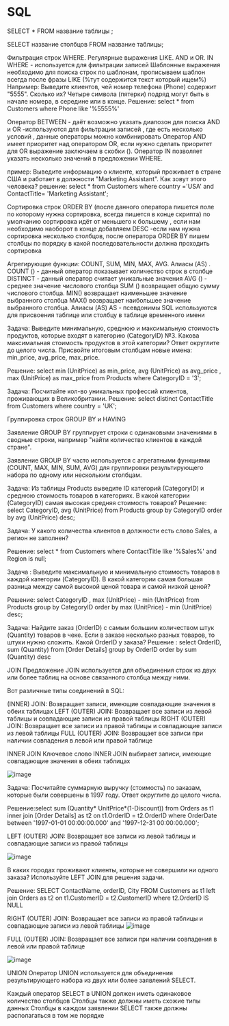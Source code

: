 # SQL

SELECT * FROM название таблицы ;

SELECT название столбцов FROM название таблицы;

Фильтрация строк WHERE. Регулярные выражения LIKE. AND и OR. IN
WHERE - используется для фильтрации записей
Шаблонные выражения необходимо для поиска строк по шаблонам, прописываем шаблон всегда после фразы LIKE (%тут содержится текст который ищем%)
Например: 
Выведите клиентов, чей номер телефона (Phone) содержит "5555". Сколько их? Четыре символа (пятерки) подряд могут быть в начале номера, в середине или в конце.
Решение: select *
from Customers
where Phone like '%5555%'

Оператор BETWEEN - даёт возможно указать диапозон для поиска
 AND и OR -используются для фильтрации записей , где есть несколько условий , данные операторы можно комбинировать 
Оператор AND имеет приоритет над оператором OR, если нужно сделать приоритет для OR выражение заключаем в скобки ().
Оператор IN позволяет указать несколько значений в предложении WHERE.

пример: Выведите информацию о клиенте, который проживает в стране США и работает в должности "Marketing Assistant". Как зовут этого человека?
решение: select *
from Customers
where country ='USA' and ContactTitle= 'Marketing Assistant';


Сортировка строк ORDER BY (после данного оператора пишется поле по которому нужна сортировка, всегда пишется в конце скрипта)
по умолчанию сортировка идёт от меньшего к большему , если нам необходимо наоборот в конце добавляем DESC
-если нам нужна сортировка несколько столбцов, после оператора ORDER BY пишем столбцы по порядку в какой последовательности должна проходить сортировка


Агрегирующие функции: COUNT, SUM, MIN, MAX, AVG. Алиасы (AS)
.
COUNT () - данный оператор показывает количество строк в столбце 
DISTINCT - данный оператор считает уникальные значения
AVG () - среднее значение числового столбца 
SUM () возвращает общую сумму числового столбца.
MIN() возвращает наименьшее значение выбранного столбца
MAX() возвращает наибольшее значение выбранного столбца.
Алиасы (AS) AS - псевдонимы SQL используются для присвоения таблице или столбцу в таблице временного имени

Задача: Выведите минимальную, среднюю и максимальную стоимость продуктов, которые входят в категорию (CategoryID) №3. Какова максимальная стоимость продуктов в этой категории? Ответ округлите до целого числа. Присвойте итоговым столбцам новые имена: min_price, avg_price, max_price.

Решение: select min (UnitPrice) as min_price, avg (UnitPrice) as avg_price , max (UnitPrice) as max_price
from Products
where CategoryID = '3';

Задача: Посчитайте кол-во уникальных профессий клиентов, проживающих в Великобритании.
Решение: select distinct ContactTitle
from Customers
where country = 'UK';

Группировка строк GROUP BY и HAVING

Заявление GROUP BY группирует строки с одинаковыми значениями в сводные строки, например "найти количество клиентов в каждой стране".

Заявление GROUP BY часто используется с агрегатными функциями (COUNT, MAX, MIN, SUM, AVG) для группировки результирующего набора по одному или нескольким столбцам.

Задача: Из таблицы Products выведите ID категорий (СategoryID) и среднюю стоимость товаров в категориях. В какой категории (CategoryID) самая высокая средняя стоимость товаров?
Решение: select CategoryID, avg (UnitPrice)
from Products
group by CategoryID
order by avg (UnitPrice) desc;

Задача: У какого количества клиентов в должности есть слово Sales, а регион не заполнен?

Решение: select *
from Customers
where ContactTitle like '%Sales%' and Region is null; 

Задача : Выведите максимальную и минимальную стоимость товаров в каждой категории (CategoryID). В какой категории самая большая разница между самой высокой ценой товара и самой низкой ценой?

Решение: select CategoryID , max (UnitPrice) - min (UnitPrice) 
from Products
group by CategoryID 
order by max (UnitPrice) - min (UnitPrice)  desc;

Задача: Найдите заказ (OrderID) с самым большим количеством штук (Quantity) товаров в чеке. Если в заказе несколько разных товаров, то штуки нужно сложить. Какой OrderID у заказа?
Решение : select OrderID, sum (Quantity) 
from [Order Details]
group by OrderID 
order by sum (Quantity) desc

JOIN
Предложение JOIN используется для объединения строк из двух или более таблиц на основе связанного столбца между ними.

Вот различные типы соединений в SQL:

(INNER) JOIN: Возвращает записи, имеющие совпадающие значения в обеих таблицах
LEFT (OUTER) JOIN: Возвращает все записи из левой таблицы и совпадающие записи из правой таблицы
RIGHT (OUTER) JOIN: Возвращает все записи из правой таблицы и совпадающие записи из левой таблицы
FULL (OUTER) JOIN: Возвращает все записи при наличии совпадения в левой или правой таблице


INNER JOIN
Ключевое слово INNER JOIN выбирает записи, имеющие совпадающие значения в обеих таблицах

![image](https://user-images.githubusercontent.com/104627450/181267110-4ac8d1e5-fe5e-42d0-95a9-659931bb0cae.png)



Задача: Посчитайте суммарную выручку (стоимость) по заказам, которые были совершены в 1997 году. Ответ округлите до целого числа.

Решение:select sum (Quantity* UnitPrice*(1-Discount))
from Orders as t1 inner join [Order Details] as t2 on t1.OrderID = t2.OrderID
where OrderDate between '1997-01-01 00:00:00.000' and '1997-12-31 00:00:00.000';


LEFT (OUTER) JOIN: Возвращает все записи из левой таблицы и совпадающие записи из правой таблицы

![image](https://user-images.githubusercontent.com/104627450/181267217-209d31ca-d9a2-4431-968a-5f257bf58e2a.png)


В каких городах проживают клиенты, которые не совершили ни одного заказа? Используйте LEFT JOIN для решения задачи.

Решение: SELECT ContactName, orderID, City
FROM Customers as t1 left join Orders as t2 on t1.CustomerID = t2.CustomerID
where t2.OrderID IS NULL

RIGHT (OUTER) JOIN: Возвращает все записи из правой таблицы и совпадающие записи из левой таблицы
![image](https://user-images.githubusercontent.com/104627450/181268582-644a45de-9ed4-4bd2-8fdc-d44f4b8a771d.png)

FULL (OUTER) JOIN: Возвращает все записи при наличии совпадения в левой или правой таблице

![image](https://user-images.githubusercontent.com/104627450/181268674-a6e4359d-34d9-42f7-a5a3-2e7936a2500f.png)


UNION
Оператор UNION используется для объединения результирующего набора из двух или более заявлений SELECT.

Каждый оператор SELECT в UNION должен иметь одинаковое количество столбцов
Столбцы также должны иметь схожие типы данных
Столбцы в каждом заявлении SELECT также должны располагаться в том же порядке
